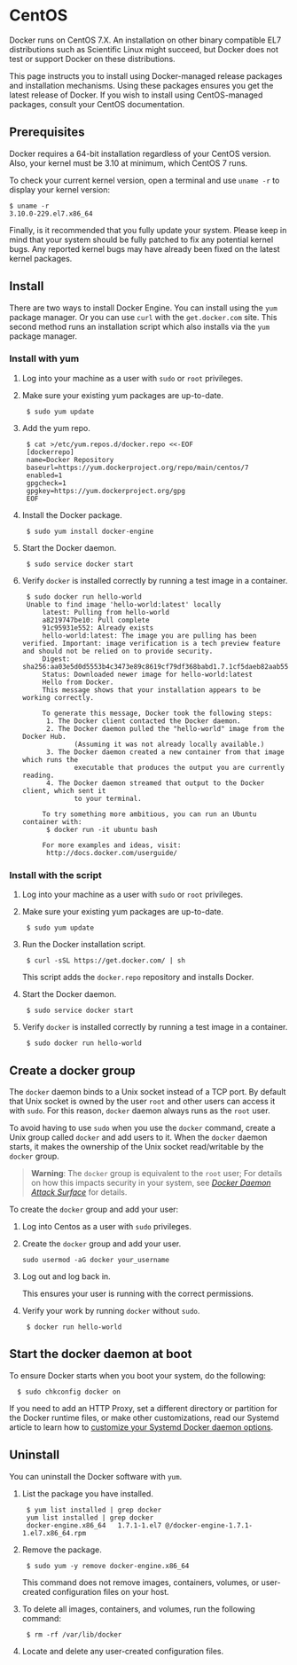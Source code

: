 <!--[metadata]>
+++
title = "Installation on CentOS"
description = "Instructions for installing Docker on CentOS"
keywords = ["Docker, Docker documentation, requirements, linux, centos, epel, docker.io,  docker-io"]
[menu.main]
parent = "smn_linux"
weight=-4
+++
<![end-metadata]-->

# CentOS

Docker runs on CentOS 7.X. An installation on other binary compatible EL7
distributions such as Scientific Linux might succeed, but Docker does not test
or support Docker on these distributions.

This page instructs you to install using Docker-managed release packages and
installation mechanisms. Using these packages ensures you get the latest release
of Docker. If you wish to install using CentOS-managed packages, consult your
CentOS documentation.

## Prerequisites

Docker requires a 64-bit installation regardless of your CentOS version. Also,
your kernel must be 3.10 at minimum, which CentOS 7 runs.

To check your current kernel version, open a terminal and use `uname -r` to
display your kernel version:

    $ uname -r
    3.10.0-229.el7.x86_64

Finally, is it recommended that you fully update your system. Please keep in
mind that your system should be fully patched to fix any potential kernel bugs.
Any reported kernel bugs may have already been fixed on the latest kernel
packages.

## Install

There are two ways to install Docker Engine.  You can install using the `yum`
package manager. Or you can use `curl` with the  `get.docker.com` site. This
second method runs an installation script which also installs via the `yum`
package manager.

### Install with yum

1. Log into your machine as a user with `sudo` or `root` privileges.

2. Make sure your existing yum packages are up-to-date.

        $ sudo yum update

3. Add the yum repo.

        $ cat >/etc/yum.repos.d/docker.repo <<-EOF
        [dockerrepo]
        name=Docker Repository
        baseurl=https://yum.dockerproject.org/repo/main/centos/7
        enabled=1
        gpgcheck=1
        gpgkey=https://yum.dockerproject.org/gpg
        EOF

4. Install the Docker package.

        $ sudo yum install docker-engine

5. Start the Docker daemon.

        $ sudo service docker start

6. Verify `docker` is installed correctly by running a test image in a container.

        $ sudo docker run hello-world
        Unable to find image 'hello-world:latest' locally
    		latest: Pulling from hello-world
    		a8219747be10: Pull complete
    		91c95931e552: Already exists
    		hello-world:latest: The image you are pulling has been verified. Important: image verification is a tech preview feature and should not be relied on to provide security.
    		Digest: sha256:aa03e5d0d5553b4c3473e89c8619cf79df368babd1.7.1cf5daeb82aab55838d
    		Status: Downloaded newer image for hello-world:latest
    		Hello from Docker.
    		This message shows that your installation appears to be working correctly.

    		To generate this message, Docker took the following steps:
    		 1. The Docker client contacted the Docker daemon.
    		 2. The Docker daemon pulled the "hello-world" image from the Docker Hub.
    				(Assuming it was not already locally available.)
    		 3. The Docker daemon created a new container from that image which runs the
    				executable that produces the output you are currently reading.
    		 4. The Docker daemon streamed that output to the Docker client, which sent it
    				to your terminal.

    		To try something more ambitious, you can run an Ubuntu container with:
    		 $ docker run -it ubuntu bash

    		For more examples and ideas, visit:
    		 http://docs.docker.com/userguide/

### Install with the script


1. Log into your machine as a user with `sudo` or `root` privileges.

2. Make sure your existing yum packages are up-to-date.

		$ sudo yum update

3. Run the Docker installation script.

		$ curl -sSL https://get.docker.com/ | sh

	This script adds the `docker.repo` repository and installs Docker.

4. Start the Docker daemon.

		$ sudo service docker start

5. Verify `docker` is installed correctly by running a test image in a container.

		$ sudo docker run hello-world


## Create a docker group		

The `docker` daemon binds to a Unix socket instead of a TCP port. By default
that Unix socket is owned by the user `root` and other users can access it with
`sudo`. For this reason, `docker` daemon always runs as the `root` user.

To avoid having to use `sudo` when you use the `docker` command, create a Unix
group called `docker` and add users to it. When the `docker` daemon starts, it
makes the ownership of the Unix socket read/writable by the `docker` group.

>**Warning**: The `docker` group is equivalent to the `root` user; For details
>on how this impacts security in your system, see [*Docker Daemon Attack
>Surface*](/articles/security/#docker-daemon-attack-surface) for details.

To create the `docker` group and add your user:

1. Log into Centos as a user with `sudo` privileges.

2. Create the `docker` group and add your user.

    `sudo usermod -aG docker your_username`

3. Log out and log back in.

    This ensures your user is running with the correct permissions.

4. Verify your work by running `docker` without `sudo`.

		$ docker run hello-world

## Start the docker daemon at boot

To ensure Docker starts when you boot your system, do the following:

      $ sudo chkconfig docker on

If you need to add an HTTP Proxy, set a different directory or partition for the
Docker runtime files, or make other customizations, read our Systemd article to
learn how to [customize your Systemd Docker daemon options](/articles/systemd/).


## Uninstall

You can uninstall the Docker software with `yum`.  

1. List the package you have installed.

		$ yum list installed | grep docker
		yum list installed | grep docker
		docker-engine.x86_64   1.7.1-1.el7 @/docker-engine-1.7.1-1.el7.x86_64.rpm

2. Remove the package.

		$ sudo yum -y remove docker-engine.x86_64

	This command does not remove images, containers, volumes, or user-created
	configuration files on your host.

3. To delete all images, containers, and volumes, run the following command:

		$ rm -rf /var/lib/docker

4. Locate and delete any user-created configuration files.
